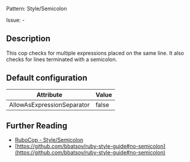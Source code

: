 Pattern: Style/Semicolon

Issue: -

## Description

This cop checks for multiple expressions placed on the same line.
It also checks for lines terminated with a semicolon.

## Default configuration

Attribute | Value
--- | ---
AllowAsExpressionSeparator | false

## Further Reading

* [RuboCop - Style/Semicolon](https://rubocop.readthedocs.io/en/latest/cops_style/#stylesemicolon)
* [https://github.com/bbatsov/ruby-style-guide#no-semicolon](https://github.com/bbatsov/ruby-style-guide#no-semicolon)
